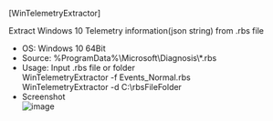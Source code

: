 [WinTelemetryExtractor]

Extract Windows 10 Telemetry information(json string) from .rbs file  
- OS: Windows 10 64Bit  
- Source: %ProgramData%\Microsoft\Diagnosis\\*.rbs
- Usage: Input .rbs file or folder  
WinTelemetryExtractor -f Events_Normal.rbs  
WinTelemetryExtractor -d C:\rbsFileFolder  
- Screenshot  
![image](https://user-images.githubusercontent.com/69110090/94636107-3431be00-030f-11eb-8bc6-fbab5b5aa36e.png)

